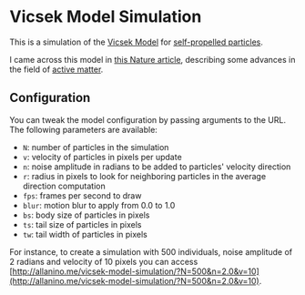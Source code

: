 # Vicsek Model Simulation

This is a simulation of the [Vicsek Model](http://www.wikiwand.com/en/Vicsek_model)
for [self-propelled particles](http://www.wikiwand.com/en/Self-propelled_particles).

I came across this model in [this Nature article](http://www.nature.com/news/the-physics-of-life-1.19105),
describing some advances in the field of [active matter](https://www.wikiwand.com/en/Active_matter).

## Configuration

You can tweak the model configuration by passing arguments to the URL. The following
parameters are available:

- `N`: number of particles in the simulation
- `v`: velocity of particles in pixels per update
- `n`: noise amplitude in radians to be added to particles' velocity direction
- `r`: radius in pixels to look for neighboring particles in the average direction computation
- `fps`: frames per second to draw
- `blur`: motion blur to apply from 0.0 to 1.0
- `bs`: body size of particles in pixels
- `ts`: tail size of particles in pixels
- `tw`: tail width of particles in pixels

For instance, to create a simulation with 500 individuals, noise amplitude of 2
radians and velocity of 10 pixels you can access [http://allanino.me/vicsek-model-simulation/?N=500&n=2.0&v=10](http://allanino.me/vicsek-model-simulation/?N=500&n=2.0&v=10).
